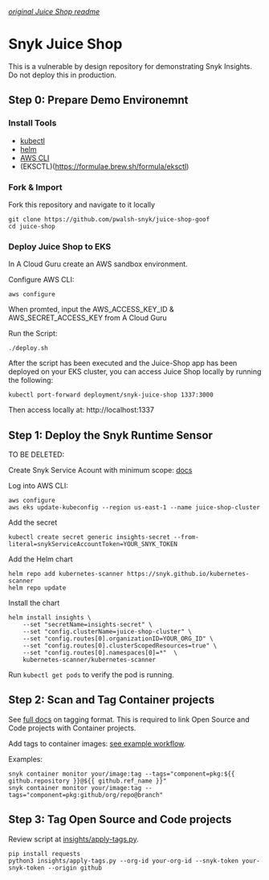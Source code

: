 *[original Juice Shop readme](./JUICESHOP_README.md)*

# Snyk Juice Shop

This is a vulnerable by design repository for demonstrating Snyk Insights. Do not deploy this in production.

## Step 0: Prepare Demo Environemnt

### Install Tools

- [kubectl](https://kubernetes.io/docs/tasks/tools/#kubectl)
- [helm](https://helm.sh/docs/intro/install/)
- [AWS CLI](https://docs.aws.amazon.com/cli/latest/userguide/getting-started-install.html)
- (EKSCTL)(https://formulae.brew.sh/formula/eksctl)

### Fork & Import

Fork this repository and navigate to it locally

```
git clone https://github.com/pwalsh-snyk/juice-shop-goof
cd juice-shop
```

### Deploy Juice Shop to EKS

In A Cloud Guru create an AWS sandbox environment.

Configure AWS CLI:

```
aws configure
```
When promted, input the AWS_ACCESS_KEY_ID & AWS_SECRET_ACCESS_KEY from A Cloud Guru

Run the Script:

```
./deploy.sh
```

After the script has been executed and the Juice-Shop app has been deployed on your EKS cluster, you can access Juice Shop locally by running the following:

```
kubectl port-forward deployment/snyk-juice-shop 1337:3000
```
Then access locally at: http://localhost:1337

## Step 1: Deploy the Snyk Runtime Sensor


TO BE DELETED:

Create Snyk Service Acount with minimum scope: [docs](https://docs.snyk.io/manage-risk/snyk-apprisk/risk-based-prioritization-for-snyk-apprisk/prioritization-setup/prioritization-setup-kubernetes-connector#step-2-create-a-new-role)

Log into AWS CLI:
```
aws configure
aws eks update-kubeconfig --region us-east-1 --name juice-shop-cluster
```

Add the secret
```
kubectl create secret generic insights-secret --from-literal=snykServiceAccountToken=YOUR_SNYK_TOKEN
```

Add the Helm chart
```
helm repo add kubernetes-scanner https://snyk.github.io/kubernetes-scanner
helm repo update
```

Install the chart
```
helm install insights \
    --set "secretName=insights-secret" \
    --set "config.clusterName=juice-shop-cluster" \
    --set "config.routes[0].organizationID=YOUR_ORG_ID" \
    --set "config.routes[0].clusterScopedResources=true" \
    --set "config.routes[0].namespaces[0]=*"  \
    kubernetes-scanner/kubernetes-scanner
```

Run `kubectl get pods` to verify the pod is running.

## Step 2: Scan and Tag Container projects

See [full docs](https://docs.snyk.io/manage-risk/snyk-apprisk/risk-based-prioritization-for-snyk-apprisk/prioritization-setup/prioritization-setup-associating-snyk-open-source-code-and-container-projects) on tagging format. This is required to link Open Source and Code projects with Container projects.

Add tags to container images: [see example workflow](./.github/workflows/container-build-and-test.yml#L35).

Examples:

```
snyk container monitor your/image:tag --tags="component=pkg:${{ github.repository }}@${{ github.ref_name }}"
snyk container monitor your/image:tag --tags="component=pkg:github/org/repo@branch"
```

## Step 3: Tag Open Source and Code projects

Review script at [insights/apply-tags.py](./insights/apply-tags.py).

```
pip install requests
python3 insights/apply-tags.py --org-id your-org-id --snyk-token your-snyk-token --origin github
```



